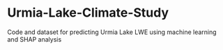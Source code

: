 # Urmia-Lake-Climate-Study
Code and dataset for predicting Urmia Lake LWE using machine learning and SHAP analysis
